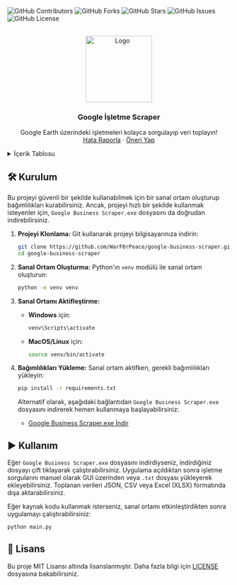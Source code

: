 <div id="top"></div>

![GitHub Contributors](https://img.shields.io/github/contributors/WarF0rPeace/google-business-scraper.svg?style=for-the-badge) ![GitHub Forks](https://img.shields.io/github/forks/WarF0rPeace/google-business-scraper.svg?style=for-the-badge) ![GitHub Stars](https://img.shields.io/github/stars/WarF0rPeace/google-business-scraper.svg?style=for-the-badge) ![GitHub Issues](https://img.shields.io/github/issues/WarF0rPeace/google-business-scraper.svg?style=for-the-badge) ![GitHub License](https://img.shields.io/github/license/WarF0rPeace/google-business-scraper.svg?style=for-the-badge)

<br />
<div align="center">
  <a href="https://github.com/WarF0rPeace/google-business-scraper">
    <img src="https://i.ibb.co/j3FTTYf/logo.png" alt="Logo" width="150" height="150">
  </a>

  <h3 align="center">Google İşletme Scraper</h3>

  <p align="center">
    Google Earth üzerindeki işletmeleri kolayca sorgulayıp veri toplayın!
    <br />
    <a href="https://github.com/WarF0rPeace/google-business-scraper/issues">Hata Raporla</a>
    ·
    <a href="https://github.com/WarF0rPeace/google-business-scraper/issues">Öneri Yap</a>
  </p>
</div>

<details>
  <summary>İçerik Tablosu</summary>
  <ol>
    <li><a href="#🛠-Kurulum">Kurulum</a></li>
    <li><a href="#▶-Kullanım">Kullanım</a></li>
    <li><a href="#📁-Proje-Yapısı">Proje Yapısı</a></li>
    <li><a href="#📝-Lisans">Lisans</a></li>
  </ol>
</details>

## 🛠 Kurulum

Bu projeyi güvenli bir şekilde kullanabilmek için bir sanal ortam oluşturup bağımlılıkları kurabilirsiniz. Ancak, projeyi hızlı bir şekilde kullanmak isteyenler için, `Google Business Scraper.exe` dosyasını da doğrudan indirebilirsiniz.

1. **Projeyi Klonlama:** Git kullanarak projeyi bilgisayarınıza indirin:

    ```bash
    git clone https://github.com/WarF0rPeace/google-business-scraper.git
    cd google-business-scraper
    ```

2. **Sanal Ortam Oluşturma:** Python'ın `venv` modülü ile sanal ortam oluşturun:

    ```bash
    python -m venv venv
    ```

3. **Sanal Ortamı Aktifleştirme:**

   - **Windows** için:

     ```bash
     venv\Scripts\activate
     ```

   - **MacOS/Linux** için:

     ```bash
     source venv/bin/activate
     ```

4. **Bağımlılıkları Yükleme:** Sanal ortam aktifken, gerekli bağımlılıkları yükleyin:

    ```bash
    pip install -r requirements.txt
    ```

   Alternatif olarak, aşağıdaki bağlantıdan `Google Business Scraper.exe` dosyasını indirerek hemen kullanmaya başlayabilirsiniz:
   - [Google Business Scraper.exe İndir](https://github.com/WarF0rPeace/google-business-scraper/releases/latest/download/Google%20Business%20Scraper.exe)


## ▶ Kullanım

Eğer `Google Business Scraper.exe` dosyasını indirdiyseniz, indirdiğiniz dosyayı çift tıklayarak çalıştırabilirsiniz. Uygulama açıldıktan sonra işletme sorgularını manuel olarak GUI üzerinden veya `.txt` dosyası yükleyerek ekleyebilirsiniz. Toplanan verileri JSON, CSV veya Excel (XLSX) formatında dışa aktarabilirsiniz.

Eğer kaynak kodu kullanmak isterseniz, sanal ortamı etkinleştirdikten sonra uygulamayı çalıştırabilirsiniz:

```bash
python main.py
```

## 📝 Lisans

Bu proje MIT Lisansı altında lisanslanmıştır. Daha fazla bilgi için [LICENSE](https://github.com/WarF0rPeace/google-business-scraper/blob/main/LICENSE) dosyasına bakabilirsiniz.